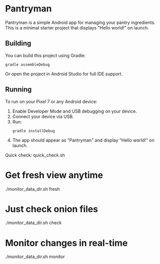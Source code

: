 # Pantryman

Pantryman is a simple Android app for managing your pantry ingredients. This is a minimal starter project that displays "Hello world!" on launch.

## Building

You can build this project using Gradle:

```
gradle assembleDebug
```

Or open the project in Android Studio for full IDE support.

## Running

To run on your Pixel 7 or any Android device:
1. Enable Developer Mode and USB debugging on your device.
2. Connect your device via USB.
3. Run:
   ```
   gradle installDebug
   ```
4. The app should appear as "Pantryman" and display "Hello world!" on launch.

Quick check: quick_check.sh

# Get fresh view anytime
./monitor_data_dir.sh fresh

# Just check onion files
./monitor_data_dir.sh check

# Monitor changes in real-time
./monitor_data_dir.sh monitor